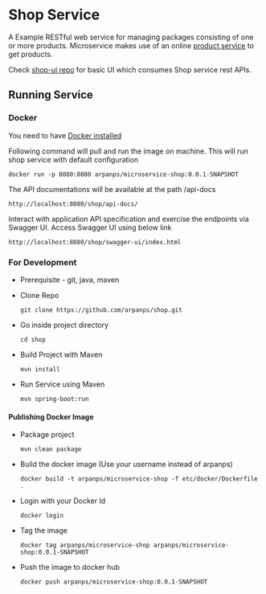 # Shop Service
A Example RESTful web service for managing packages consisting of one or more products. Microservice makes use of an online [product service](products-service.herokuapp.com/api/v1/products) to get products.

Check [shop-ui repo](https://github.com/arpanps/shop-ui) for basic UI which consumes Shop service rest APIs.

## Running Service
### Docker

You need to have [Docker installed](https://docs.docker.com/v17.09/engine/installation/)

Following command will pull and run the image on machine. This will run shop service with default configuration 

`docker run -p 8080:8080 arpanps/microservice-shop:0.0.1-SNAPSHOT`

The API documentations will be available at the path /api-docs

`http://localhost:8080/shop/api-docs/`

Interact with application API specification and exercise the endpoints via Swagger UI. Access Swagger UI using below link

`http://localhost:8080/shop/swagger-ui/index.html`

### For Development
* Prerequisite - git, java, maven 

* Clone Repo

	`git clone https://github.com/arpanps/shop.git`

* Go inside project directory

	`cd shop`

* Build Project with Maven

	`mvn install`

* Run Service using Maven  
 
	`mvn spring-boot:run`

#### Publishing Docker Image

* Package project

	`mvn clean package`

* Build the docker image (Use your username instead of arpanps)

	`docker build -t arpanps/microservice-shop -f etc/docker/Dockerfile .`

* Login with your Docker Id
	
	`docker login`
	
* Tag the image

	`docker tag arpanps/microservice-shop arpanps/microservice-shop:0.0.1-SNAPSHOT`

* Push the image to docker hub

	`docker push arpanps/microservice-shop:0.0.1-SNAPSHOT`

